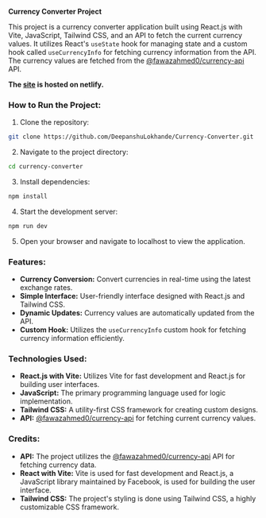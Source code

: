 **Currency Converter Project**

This project is a currency converter application built using React.js with Vite, JavaScript, Tailwind CSS, and an API to fetch the current currency values. It utilizes React's `useState` hook for managing state and a custom hook called `useCurrencyInfo` for fetching currency information from the API. The currency values are fetched from the [@fawazahmed0/currency-api](https://cdn.jsdelivr.net/npm/@fawazahmed0/currency-api@latest/v1/currencies/"currency".json) API.

**The [site](https://ephemeral-faun-c56816.netlify.app/) is hosted on netlify.**
### How to Run the Project:

1. Clone the repository:

```bash
git clone https://github.com/DeepanshuLokhande/Currency-Converter.git
```

2. Navigate to the project directory:

```bash
cd currency-converter
```

3. Install dependencies:

```bash
npm install
```

4. Start the development server:

```bash
npm run dev
```

5. Open your browser and navigate to localhost to view the application.

### Features:

- **Currency Conversion:** Convert currencies in real-time using the latest exchange rates.
- **Simple Interface:** User-friendly interface designed with React.js and Tailwind CSS.
- **Dynamic Updates:** Currency values are automatically updated from the API.
- **Custom Hook:** Utilizes the `useCurrencyInfo` custom hook for fetching currency information efficiently.

### Technologies Used:

- **React.js with Vite:** Utilizes Vite for fast development and React.js for building user interfaces.
- **JavaScript:** The primary programming language used for logic implementation.
- **Tailwind CSS:** A utility-first CSS framework for creating custom designs.
- **API:** [@fawazahmed0/currency-api](https://cdn.jsdelivr.net/npm/@fawazahmed0/currency-api@latest/v1/currencies/"currency".json) for fetching current currency values.

### Credits:

- **API:** The project utilizes the [@fawazahmed0/currency-api](https://cdn.jsdelivr.net/npm/@fawazahmed0/currency-api@latest/v1/currencies/"currency".json) API for fetching currency data.
- **React with Vite:** Vite is used for fast development and React.js, a JavaScript library maintained by Facebook, is used for building the user interface.
- **Tailwind CSS:** The project's styling is done using Tailwind CSS, a highly customizable CSS framework.
